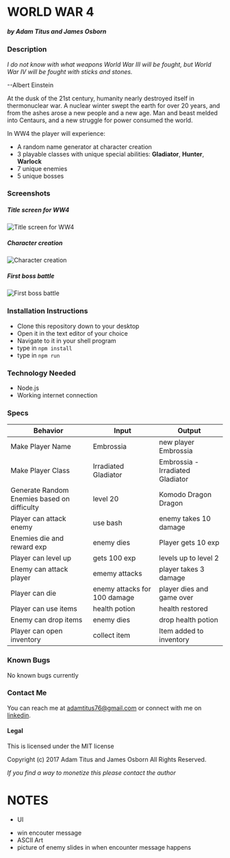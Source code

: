 # WORLD WAR 4
##### by Adam Titus and James Osborn

### Description

_I do not know with what weapons World War III will be fought, but World War IV will be fought with sticks and stones._

--Albert Einstein  

At the dusk of the 21st century, humanity nearly destroyed itself in thermonuclear war. A nuclear winter swept the earth for over 20 years, and from the ashes arose a new people and a new age.  Man and beast melded into Centaurs, and a new struggle for power consumed the world.

In WW4 the player will experience:


* A random name generator at character creation  
* 3 playable classes with unique special abilities:
  __Gladiator__, __Hunter__, __Warlock__
* 7 unique enemies
* 5 unique bosses

### Screenshots
##### Title screen for WW4
![Title screen for WW4](https://i.imgur.com/MxCozDM.png)

##### Character creation
![Character creation](https://i.imgur.com/EMl55FO.png)

##### First boss battle
![First boss battle](https://i.imgur.com/hTfAIov.png)

### Installation Instructions
* Clone this repository down to your desktop
* Open it in the text editor of your choice
* Navigate to it in your shell program
* type in `npm install`
* type in `npm run`

### Technology Needed
* Node.js
* Working internet connection  

### Specs
|Behavior|Input|Output|
|-|-|-|
|Make Player Name|Embrossia|new player Embrossia|
|Make Player Class|Irradiated Gladiator|Embrossia - Irradiated Gladiator|
|Generate Random Enemies based on difficulty|level 20|Komodo Dragon Dragon|
|Player can attack enemy|use bash|enemy takes 10 damage|
|Enemies die and reward exp|enemy dies|Player gets 10 exp|
|Player can level up| gets 100 exp| levels up to level 2|
|Enemy can attack player| ememy attacks| player takes 3 damage|
|Player can die| enemy attacks for 100 damage| player dies and game over|
|Player can use items| health potion| health restored|
|Enemy can drop items| enemy dies| drop health potion|
|Player can open inventory| collect item| Item added to inventory|

### Known Bugs
No known bugs currently

### Contact Me
You can reach me at adamtitus76@gmail.com or connect with me on [linkedin](www.linkedin.com/in/adam-titus-06740b149).
#### Legal
This is licensed under the MIT license

Copyright (c) 2017 Adam Titus and James Osborn All Rights Reserved.

_If you find a way to monetize this please contact the author_


# NOTES
<!-- * Special attacks
* Balancing -->
* UI
<!-- * Random Name Generator -->
<!-- * Encounter Message -->
* win encouter message
* ASCII Art
* picture of enemy slides in when encounter message happens
